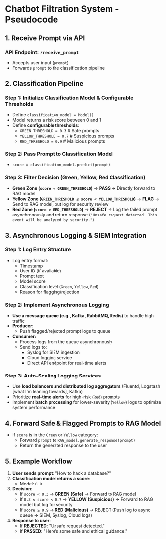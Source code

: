 # Chatbot Filtration System - Pseudocode

## 1. Receive Prompt via API

### API Endpoint: `/receive_prompt`

- Accepts user input (`prompt`)
- Forwards `prompt` to the classification pipeline

## 2. Classification Pipeline

### Step 1: Initialize Classification Model & Configurable Thresholds

- Define `classification_model = Model()`
- Model returns a risk score between 0 and 1
- Define **configurable thresholds**:
  - `GREEN_THRESHOLD = 0.3`  # Safe prompts
  - `YELLOW_THRESHOLD = 0.7`  # Suspicious prompts
  - `RED_THRESHOLD = 0.9`  # Malicious prompts

### Step 2: Pass Prompt to Classification Model

- `score = classification_model.predict(prompt)`

### Step 3: Filter Decision (Green, Yellow, Red Classification)

- **Green Zone (****`score < GREEN_THRESHOLD`****)** → **PASS** → Directly forward to RAG model
- **Yellow Zone (****`GREEN_THRESHOLD ≤ score < YELLOW_THRESHOLD`****)** → **FLAG** → Send to RAG model, but log for security review
- **Red Zone (****`score ≥ RED_THRESHOLD`****)** → **REJECT** → Log the failed prompt asynchronously and return response (`"Unsafe request detected. This event will be analyzed by security."`)

## 3. Asynchronous Logging & SIEM Integration

### Step 1: Log Entry Structure

- Log entry format:
  - Timestamp
  - User ID (if available)
  - Prompt text
  - Model score
  - Classification level (`Green`, `Yellow`, `Red`)
  - Reason for flagging/rejection

### Step 2: Implement Asynchronous Logging

- **Use a message queue (e.g., Kafka, RabbitMQ, Redis)** to handle high traffic
- **Producer:**
  - Push flagged/rejected prompt logs to queue
- **Consumer:**
  - Process logs from the queue asynchronously
  - Send logs to:
    - Syslog for SIEM ingestion
    - Cloud logging service
    - Direct API endpoint for real-time alerts

### Step 3: Auto-Scaling Logging Services

- Use **load balancers and distributed log aggregators** (Fluentd, Logstash [what I'm leaning towards], Kafka)
- Prioritize **real-time alerts** for high-risk (`Red`) prompts
- Implement **batch processing** for lower-severity (`Yellow`) logs to optimize system performance

## 4. Forward Safe & Flagged Prompts to RAG Model

- If `score` is in the `Green` or `Yellow` category:
  - Forward `prompt` to `RAG_model.generate_response(prompt)`
  - Return the generated response to the user

## 5. Example Workflow

1. **User sends prompt**: "How to hack a database?"
2. **Classification model returns a score**:
   - Model: `0.8`
3. **Decision**:
   - If `score < 0.3` → **GREEN (Safe)** → Forward to RAG model
   - If `0.3 ≤ score < 0.7` → **YELLOW (Suspicious)** → Forward to RAG model but log for security
   - If `score ≥ 0.9` → **RED (Malicious)** → REJECT (Push log to async queue → SIEM, Syslog, Cloud logs)
4. **Response to user**:
   - If **REJECTED**: "Unsafe request detected."
   - If **PASSED**: "Here’s some safe and ethical guidance."

